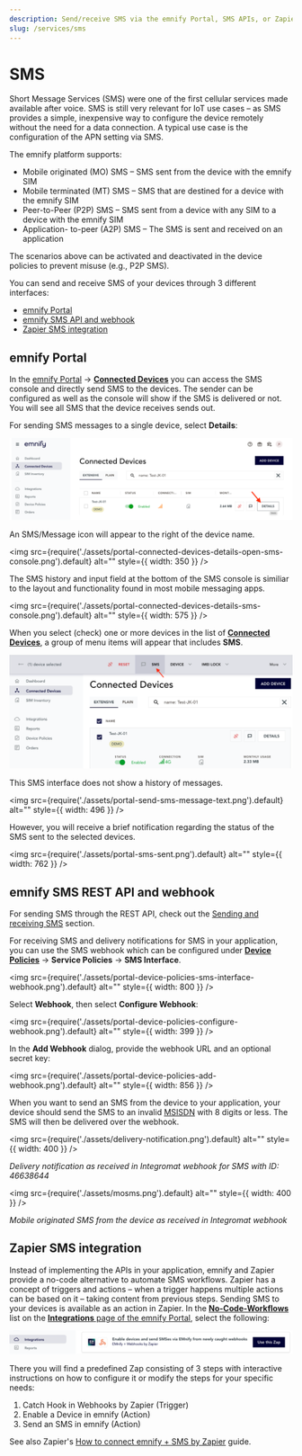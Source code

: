 ```yaml
---
description: Send/receive SMS via the emnify Portal, SMS APIs, or Zapier
slug: /services/sms
---
```


# SMS

Short Message Services (SMS) were one of the first cellular services made available after voice.
SMS is still very relevant for IoT use cases – as SMS provides a simple, inexpensive way to configure the device remotely without the need for a data connection.
A typical use case is the configuration of the APN setting via SMS.

The emnify platform supports:

- Mobile originated (MO) SMS – SMS sent from the device with the emnify SIM
- Mobile terminated (MT) SMS – SMS that are destined for a device with the emnify SIM
- Peer-to-Peer (P2P) SMS – SMS sent from a device with any SIM to a device with the emnify SIM
- Application- to-peer (A2P) SMS – The SMS is sent and received on an application

The scenarios above can be activated and deactivated in the device policies to prevent misuse (e.g., P2P SMS).

You can send and receive SMS of your devices through 3 different interfaces:

- [emnify Portal](#emnify-portal)
- [emnify SMS API and webhook](#emnify-sms-rest-api-and-webhook)
- [Zapier SMS integration](#zapier-sms-integration)

<!--  
![sms options](assets/sms_options.png)  
*SMS interfaces*
-->

## emnify Portal

In the [emnify Portal](https://portal.emnify.com/) → [**Connected Devices**](https://portal.emnify.com/connected-devices) you can access the SMS console and directly send SMS to the devices. 
The sender can be configured as well as the console will show if the SMS is delivered or not.
You will see all SMS that the device receives sends out.

For sending SMS messages to a single device, select **Details**:

![Portal screenshot of the Connected Devices page showing the extensive device list. There is a Details button available for each device listed.](assets/portal-connected-devices-details-button.png)


An SMS/Message icon will appear to the right of the device name.

<img
  src={require('./assets/portal-connected-devices-details-open-sms-console.png').default}
  alt=""
  style={{ width: 350 }}
/>

The SMS history and input field at the bottom of the SMS console is similiar to the layout and functionality found in most mobile messaging apps.

<img
  src={require('./assets/portal-connected-devices-details-sms-console.png').default}
  alt=""
  style={{ width: 575 }}
/>

When you select (check) one or more devices in the list of [**Connected Devices**](https://portal.emnify.com/connected-devices), a group of menu items will appear that includes **SMS**.

![Portal screenshot of the Connected Devices page. A top-level banner shows the number of devices selected and a list of options. Options from left to right: Reset, SMS, Device, IMEI Lock, More. SMS is selected.](assets/portal-connected-devices-sms.png)

This SMS interface does not show a history of messages.

<img
  src={require('./assets/portal-send-sms-message-text.png').default}
  alt=""
  style={{ width: 496 }}
/>

However, you will receive a brief notification regarding the status of the SMS sent to the selected devices.

<img
  src={require('./assets/portal-sms-sent.png').default}
  alt=""
  style={{ width: 762 }}
/>


## emnify SMS REST API and webhook

For sending SMS through the REST API, check out the [Sending and receiving SMS](#_sending_and_receiving_sms) section.

For receiving SMS and delivery notifications for SMS in your application, you can use the SMS webhook which can be configured under [**Device Policies**](https://portal.emnify.com/device-policies) → **Service Policies** → **SMS Interface**.


<img
  src={require('./assets/portal-device-policies-sms-interface-webhook.png').default}
  alt=""
  style={{ width: 800 }}
/>

Select **Webhook**, then select  **Configure Webhook**:

<img
  src={require('./assets/portal-device-policies-configure-webhook.png').default}
  alt=""
  style={{ width: 399 }}
/>

In the **Add Webhook** dialog, provide the webhook URL and an optional secret key: 

<img
  src={require('./assets/portal-device-policies-add-webhook.png').default}
  alt=""
  style={{ width: 856 }}
/>

When you want to send an SMS from the device to your application, your device should send the SMS to an invalid [MSISDN](#msisdn) with 8 digits or less.
The SMS will then be delivered over the webhook.

<!-- TODO: Write proper alt text -->
<img
  src={require('./assets/delivery-notification.png').default}
  alt=""
  style={{ width: 400 }}
/>

*Delivery notification as received in Integromat webhook for SMS with ID: 46638644*

<!-- TODO: Write proper alt text -->
<img
  src={require('./assets/mosms.png').default}
  alt=""
  style={{ width: 400 }}
/>

*Mobile originated SMS from the device as received in Integromat webhook*

## Zapier SMS integration

Instead of implementing the APIs in your application, emnify and Zapier provide a no-code alternative to automate SMS workflows.
Zapier has a concept of triggers and actions – when a trigger happens multiple actions can be based on it – taking content from previous steps.
Sending SMS to your devices is available as an action in Zapier.
In the [**No-Code-Workflows**](https://portal.emnify.com/integrations#no-code-workflows) list on the [**Integrations** page of the emnify Portal](https://portal.emnify.com/integrations), select the following:

![Portal screenshot from the Integrations page. The featured integration reads, "Enable devices and send SMS via emnify from newly caught webhooks. emnify + Webhooks by Zapier". Next to the text, there's a "Use this Zap" button.](assets/portal-integrations-sms-webhooks-zapier.png)

There you will find a predefined Zap consisting of 3 steps with interactive instructions on how to configure it or modify the steps for your specific needs:

1. Catch Hook in Webhooks by Zapier (Trigger)
1. Enable a Device in emnify (Action)
1. Send an SMS in emnify (Action)

See also Zapier's [How to connect emnify + SMS by Zapier](https://zapier.com/apps/emnify/integrations/sms) guide.
